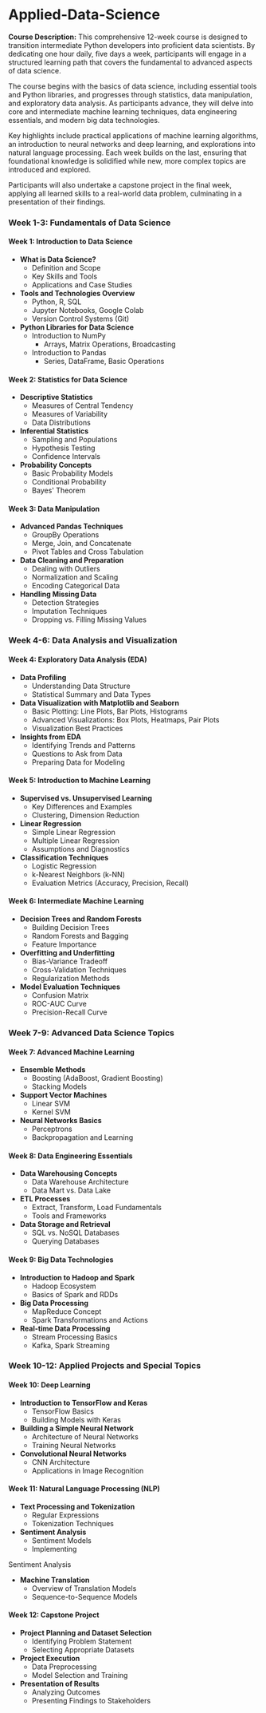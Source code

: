 # Applied-Data-Science

**Course Description:**
This comprehensive 12-week course is designed to transition intermediate Python developers into proficient data scientists. By dedicating one hour daily, five days a week, participants will engage in a structured learning path that covers the fundamental to advanced aspects of data science.

The course begins with the basics of data science, including essential tools and Python libraries, and progresses through statistics, data manipulation, and exploratory data analysis. As participants advance, they will delve into core and intermediate machine learning techniques, data engineering essentials, and modern big data technologies.

Key highlights include practical applications of machine learning algorithms, an introduction to neural networks and deep learning, and explorations into natural language processing. Each week builds on the last, ensuring that foundational knowledge is solidified while new, more complex topics are introduced and explored.

Participants will also undertake a capstone project in the final week, applying all learned skills to a real-world data problem, culminating in a presentation of their findings.

### Week 1-3: Fundamentals of Data Science
#### Week 1: Introduction to Data Science
- **What is Data Science?**
  - Definition and Scope
  - Key Skills and Tools
  - Applications and Case Studies
- **Tools and Technologies Overview**
  - Python, R, SQL
  - Jupyter Notebooks, Google Colab
  - Version Control Systems (Git)
- **Python Libraries for Data Science**
  - Introduction to NumPy
    - Arrays, Matrix Operations, Broadcasting
  - Introduction to Pandas
    - Series, DataFrame, Basic Operations

#### Week 2: Statistics for Data Science
- **Descriptive Statistics**
  - Measures of Central Tendency
  - Measures of Variability
  - Data Distributions
- **Inferential Statistics**
  - Sampling and Populations
  - Hypothesis Testing
  - Confidence Intervals
- **Probability Concepts**
  - Basic Probability Models
  - Conditional Probability
  - Bayes' Theorem

#### Week 3: Data Manipulation
- **Advanced Pandas Techniques**
  - GroupBy Operations
  - Merge, Join, and Concatenate
  - Pivot Tables and Cross Tabulation
- **Data Cleaning and Preparation**
  - Dealing with Outliers
  - Normalization and Scaling
  - Encoding Categorical Data
- **Handling Missing Data**
  - Detection Strategies
  - Imputation Techniques
  - Dropping vs. Filling Missing Values

### Week 4-6: Data Analysis and Visualization
#### Week 4: Exploratory Data Analysis (EDA)
- **Data Profiling**
  - Understanding Data Structure
  - Statistical Summary and Data Types
- **Data Visualization with Matplotlib and Seaborn**
  - Basic Plotting: Line Plots, Bar Plots, Histograms
  - Advanced Visualizations: Box Plots, Heatmaps, Pair Plots
  - Visualization Best Practices
- **Insights from EDA**
  - Identifying Trends and Patterns
  - Questions to Ask from Data
  - Preparing Data for Modeling

#### Week 5: Introduction to Machine Learning
- **Supervised vs. Unsupervised Learning**
  - Key Differences and Examples
  - Clustering, Dimension Reduction
- **Linear Regression**
  - Simple Linear Regression
  - Multiple Linear Regression
  - Assumptions and Diagnostics
- **Classification Techniques**
  - Logistic Regression
  - k-Nearest Neighbors (k-NN)
  - Evaluation Metrics (Accuracy, Precision, Recall)

#### Week 6: Intermediate Machine Learning
- **Decision Trees and Random Forests**
  - Building Decision Trees
  - Random Forests and Bagging
  - Feature Importance
- **Overfitting and Underfitting**
  - Bias-Variance Tradeoff
  - Cross-Validation Techniques
  - Regularization Methods
- **Model Evaluation Techniques**
  - Confusion Matrix
  - ROC-AUC Curve
  - Precision-Recall Curve

### Week 7-9: Advanced Data Science Topics
#### Week 7: Advanced Machine Learning
- **Ensemble Methods**
  - Boosting (AdaBoost, Gradient Boosting)
  - Stacking Models
- **Support Vector Machines**
  - Linear SVM
  - Kernel SVM
- **Neural Networks Basics**
  - Perceptrons
  - Backpropagation and Learning

#### Week 8: Data Engineering Essentials
- **Data Warehousing Concepts**
  - Data Warehouse Architecture
  - Data Mart vs. Data Lake
- **ETL Processes**
  - Extract, Transform, Load Fundamentals
  - Tools and Frameworks
- **Data Storage and Retrieval**
  - SQL vs. NoSQL Databases
  - Querying Databases

#### Week 9: Big Data Technologies
- **Introduction to Hadoop and Spark**
  - Hadoop Ecosystem
  - Basics of Spark and RDDs
- **Big Data Processing**
  - MapReduce Concept
  - Spark Transformations and Actions
- **Real-time Data Processing**
  - Stream Processing Basics
  - Kafka, Spark Streaming

### Week 10-12: Applied Projects and Special Topics
#### Week 10: Deep Learning
- **Introduction to TensorFlow and Keras**
  - TensorFlow Basics
  - Building Models with Keras
- **Building a Simple Neural Network**
  - Architecture of Neural Networks
  - Training Neural Networks
- **Convolutional Neural Networks**
  - CNN Architecture
  - Applications in Image Recognition

#### Week 11: Natural Language Processing (NLP)
- **Text Processing and Tokenization**
  - Regular Expressions
  - Tokenization Techniques
- **Sentiment Analysis**
  - Sentiment Models
  - Implementing

 Sentiment Analysis
- **Machine Translation**
  - Overview of Translation Models
  - Sequence-to-Sequence Models

#### Week 12: Capstone Project
- **Project Planning and Dataset Selection**
  - Identifying Problem Statement
  - Selecting Appropriate Datasets
- **Project Execution**
  - Data Preprocessing
  - Model Selection and Training
- **Presentation of Results**
  - Analyzing Outcomes
  - Presenting Findings to Stakeholders
 
